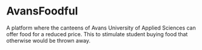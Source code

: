 # AvansFoodful
A platform where the canteens of Avans University of Applied Sciences can offer food for a reduced price. This to stimulate student buying food that otherwise would be thrown away.

